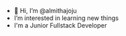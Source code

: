 - 👋 Hi, I’m @almithajoju
-  I’m interested in learning new things 
-   I'm a Junior Fullstack Developer
  


<!---
almithajoju/almithajoju is a ✨ special ✨ repository because its `README.md` (this file) appears on your GitHub profile.
You can click the Preview link to take a look at your changes.
--->
